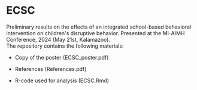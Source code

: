 # ECSC

Preliminary results on the effects of an integrated school-based behavioral intervention on children's disruptive behavior. Presented at the MI-AIMH Conference, 2024 (May 21st, Kalamazoo).\
The repository contains the following materials:

-   Copy of the poster (ECSC_poster.pdf)

-   References (References.pdf)

-   R-code used for analysis (ECSC.Rmd)

